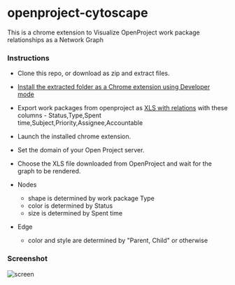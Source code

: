 # openproject-cytoscape
This is a chrome extension to Visualize OpenProject work package relationships as a Network Graph

### Instructions
- Clone this repo, or download as zip and extract files.

- [Install the extracted folder as a Chrome extension using Developer mode](https://developer.chrome.com/docs/extensions/get-started/tutorial/hello-world#load-unpacked)

- Export work packages from openproject as [XLS with relations](https://www.openproject.org/docs/user-guide/work-packages/exporting/#xls-with-relations) with these columns - Status,Type,Spent time,Subject,Priority,Assignee,Accountable

- Launch the installed chrome extension.

- Set the domain of your Open Project server.

- Choose the XLS file downloaded from OpenProject and wait for the graph to be rendered.
- Nodes
  - shape is determined by work package Type
  - color is determined by Status
  - size is determined by Spent time
- Edge
  - color and style are determined by "Parent, Child" or otherwise

### Screenshot

![screen](https://github.com/user-attachments/assets/2ee89fb4-ef59-4b49-906d-dd18053165c9)
